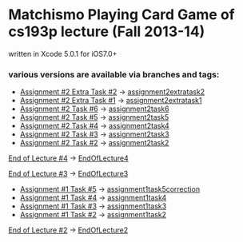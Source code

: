 # Matchismo Playing Card Game of cs193p lecture (Fall 2013-14)

written in Xcode 5.0.1 for iOS7.0+


### various versions are available via branches and tags:

+ [Assignment #2 Extra Task #2](http://cs193p.m2m.at/cs193p-assignment-2-extra-task-2-fall-2013-14/) -> [assignment2extratask2](https://github.com/m2mtech/matchismo-2013-14/tree/assignment2extratask2)
+ [Assignment #2 Extra Task #1](http://cs193p.m2m.at/cs193p-assignment-2-extra-task-1-fall-2013-14/) -> [assignment2extratask1](https://github.com/m2mtech/matchismo-2013-14/tree/assignment2extratask1)
+ [Assignment #2 Task #6](http://cs193p.m2m.at/cs193p-assignment-2-task-6-fall-2013-14/) -> [assignment2task6](https://github.com/m2mtech/matchismo-2013-14/tree/assignment2task6)
+ [Assignment #2 Task #5](http://cs193p.m2m.at/cs193p-assignment-2-task-5-fall-2013-14/) -> [assignment2task5](https://github.com/m2mtech/matchismo-2013-14/tree/assignment2task5)
+ [Assignment #2 Task #4](http://cs193p.m2m.at/cs193p-assignment-2-task-4-fall-2013-14/) -> [assignment2task4](https://github.com/m2mtech/matchismo-2013-14/tree/assignment2task4)
+ [Assignment #2 Task #3](http://cs193p.m2m.at/cs193p-assignment-2-task-3-fall-2013-14/) -> [assignment2task3](https://github.com/m2mtech/matchismo-2013-14/tree/assignment2task3)
+ [Assignment #2 Task #2](http://cs193p.m2m.at/cs193p-assignment-2-task-2-fall-2013-14/) -> [assignment2task2](https://github.com/m2mtech/matchismo-2013-14/tree/assignment2task2)

[End of Lecture #4](http://cs193p.m2m.at/cs193p-lecture-4-foundation-and-attributed-strings-fall-2013-14/) -> [EndOfLecture4](https://github.com/m2mtech/matchismo-2013-14/tree/EndOfLecture4)

[End of Lecture #3](http://cs193p.m2m.at/cs193p-lecture-3-objective-c-fall-2013-14/) -> [EndOfLecture3](https://github.com/m2mtech/matchismo-2013-14/tree/EndOfLecture3)

+ [Assignment #1 Task #5](http://cs193p.m2m.at/cs193p-assignment-1-task-5-fall-2013-14/) -> [assignment1task5correction](https://github.com/m2mtech/matchismo-2013-14/tree/assignment1task5correction)
+ [Assignment #1 Task #4](http://cs193p.m2m.at/cs193p-assignment-1-task-4-fall-2013-14/) -> [assignment1task4](https://github.com/m2mtech/matchismo-2013-14/tree/assignment1task4)
+ [Assignment #1 Task #3](http://cs193p.m2m.at/cs193p-assignment-1-task-3-fall-2013-14/) -> [assignment1task3](https://github.com/m2mtech/matchismo-2013-14/tree/assignment1task3)
+ [Assignment #1 Task #2](http://cs193p.m2m.at/cs193p-assignment-1-task-2-fall-2013-14/) -> [assignment1task2](https://github.com/m2mtech/matchismo-2013-14/tree/assignment1task2)

[End of Lecture #2](http://cs193p.m2m.at/cs193p-lecture-2-xcode-5-fall-2013-14/) -> [EndOfLecture2](https://github.com/m2mtech/matchismo-2013-14/tree/EndOfLecture2)
